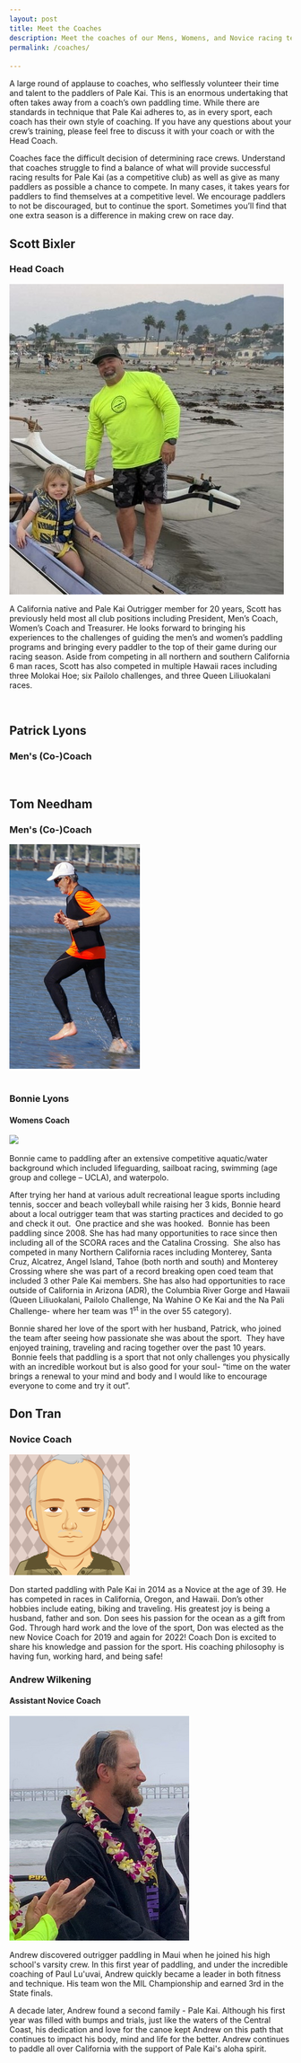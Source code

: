 ```yaml
---
layout: post
title: Meet the Coaches
description: Meet the coaches of our Mens, Womens, and Novice racing teams.
permalink: /coaches/

---
```


A large round of applause to coaches, who selflessly volunteer their time and talent to the paddlers of Pale Kai. This is an
enormous undertaking that often takes away from a coach’s own paddling time. While there are standards in technique that Pale
Kai adheres to, as in every sport, each coach has their own style of coaching. If you have any questions about your crew’s
training, please feel free to discuss it with your coach or with the Head Coach.

Coaches face the difficult decision of determining race crews. Understand that coaches struggle to find a balance of what will
provide successful racing results for Pale Kai (as a competitive club) as well as give as many paddlers as possible a chance to
compete. In many cases, it takes years for paddlers to find themselves at a competitive level. We encourage paddlers to not be
discouraged, but to continue the sport. Sometimes you’ll find that one extra season is a difference in making crew on race day.

## Scott Bixler
### Head Coach
<img src="/assets/images/bio/ScottB_2022.jpg"  class="headshot" />
<p>
A California native and Pale Kai Outrigger member for 20 years, Scott has previously held most all club positions including
President, Men’s Coach, Women’s Coach and Treasurer.  He looks forward to bringing his experiences to the challenges of guiding
the men’s and women’s paddling programs and bringing every paddler to the top of their game during our racing season.  Aside from
competing in all northern and southern California 6 man races, Scott has also competed in multiple Hawaii races including three
Molokai Hoe; six Pailolo challenges, and three Queen Liliuokalani races.
</p>

<!-- Put some space between bios. -->
<div class="clear"></div><br>

## Patrick Lyons
### Men's (Co-)Coach
<!--
<img src="/assets/images/bio/PatrickL_2022.jpg"  class="headshot" />
<p>
BIO TBD
</p>
-->

<!-- Put some space between bios. -->
<div class="clear"></div><br>

## Tom Needham
### Men's (Co-)Coach
<img src="/assets/images/bio/TomN_2022.jpg"  class="headshot" />

<!-- Put some space between bios. -->
<div class="clear"></div><br>

<h3>Bonnie Lyons</h3>
<h4>Womens Coach</h4>
<img src="/assets/images/bio/bonni.jpg"  class="headshot" />
<p>Bonnie came to paddling after an extensive competitive aquatic/water background which included lifeguarding, sailboat racing, swimming (age group and college &ndash; UCLA), and waterpolo.</p>
<p>After trying her hand at various adult recreational league sports including tennis, soccer and beach volleyball while raising her 3 kids, Bonnie heard about a local outrigger team that was starting practices and decided to go and check it out.&nbsp; One practice and she was hooked.&nbsp; Bonnie has been paddling since 2008. She has had many opportunities to race since then including all of the SCORA races and the Catalina Crossing.&nbsp; She also has competed in many Northern California races including Monterey, Santa Cruz, Alcatrez, Angel Island, Tahoe (both north and south) and Monterey Crossing where she was part of a record breaking open coed team that included 3 other Pale Kai members. She has also had opportunities to race outside of California in Arizona (ADR), the Columbia River Gorge and Hawaii (Queen Liliuokalani, Pailolo Challenge, Na Wahine O Ke Kai and the Na Pali Challenge- where her team was 1<sup>st</sup> in the over 55 category).&nbsp;</p>
<p>Bonnie shared her love of the sport with her husband, Patrick, who joined the team after seeing how passionate she was about the sport.&nbsp; They have enjoyed training, traveling and racing together over the past 10 years. &nbsp;Bonnie feels that paddling is a sport that not only challenges you physically with an incredible workout but is also good for your soul- &ldquo;time on the water brings a renewal to your mind and body and I would like to encourage everyone to come and try it out&rdquo;.</p>


## Don Tran
### Novice Coach
<img src="/assets/images/bio/DonT_2022.png"  class="headshot" />
<p>
Don started paddling with Pale Kai in 2014 as a Novice at the age of 39.  He has competed in races in California, Oregon, and
Hawaii. Don’s other hobbies include eating, biking and traveling. His greatest joy is being a husband, father and son. Don sees his
passion for the ocean as a gift from God. Through hard work and the love of the sport, Don was elected as the new Novice Coach for
2019 and again for 2022! Coach Don is excited to share his knowledge and passion for the sport. His coaching philosophy is having
fun, working hard, and being safe!
</p>

<h3>Andrew Wilkening</h3>
<h4>Assistant Novice Coach</h4>
<img src="/assets/images/bio/AndrewW_2022.jpg"  class="headshot" />
<p>
Andrew discovered outrigger paddling in Maui when he joined his high school's varsity crew.  In this first year of paddling, and
under the incredible coaching of Paul Lu'uvai, Andrew quickly became a leader in both fitness and technique.  His team won
the MIL Championship and earned 3rd in the State finals.
</p>
<p>
A decade later, Andrew found a second family - Pale Kai. Although his first year was filled with bumps and trials, just like the
waters of the Central Coast, his dedication and love for the canoe kept Andrew on this path that continues to impact his body, mind
and life for the better.  Andrew continues to paddle all over California with the support of Pale Kai's aloha spirit.
</p>

<div class="clear"></div>

<!--
I archive old bios here so they can be easily re-used. I know I can find old bios in GIT, but it's a lot easier if they're
right here.
-->

<!--
## John Savarese
### Head Coach & Men's Coach
<img src="/assets/images/bio/johns.jpg"  class="headshot" />
<p>John has lived in California his whole life. Born and raised in Southern California, John spent most of his free time growing up surfing, water skiing, sailing and jet sking. After a long career in public safety, John moved to the central coast where he discovered outrigger canoe and he has been hooked ever since. John has participated in a variety of OC1 and OC6 races including Iron, Nine Man, Catalina Crossing, Alcatraz, Columbia River Gorge, and Pailolo Challenge.</p>
<p>John prides himself on providing a fun, safe, and challenging atmosphere where hard work is rewarded and achievement is celebrated.  He strives every day to inspire and motivate his team to excellence in Outrigger canoe. John Believes that individually we are merely one drop, but together, we are an ocean. John continues to foster the positive spirit of outrigger canoe that attracted him to the sport several years ago and feels honored to be coaching Pale Kai.</p>
-->

<!--
<h3>Jon Hergert</h3>
<h4>Mens Coach</h4>
<img src="/assets/images/bio/jonh.jpg"  class="headshot" />
<p>Jon Hergert, aka Neon Jon, has been a waterman and around waves his entire life which has been a big help to his paddling.  Of course, the first 20 years or so, the "water" was of the irrigation canal variety back on the farm in Nebraska and the "waves" were of  the "amber waves of grain variety."  Shovels, paddles, they both have blade and shafts and they kinda work the same!  First actual contact with Pacific Ocean was when he joined Pale Kai in 2014 so apparently persistence, stubbornness, and effort can make up for a lack of talent and previous experiences.  It's either that or people think you must be good at it because you work so hard trying to do it. </p>
<p>Making up for lost time, Jon was the Equipment Manager in 2015, Club President in 2016, and has been the Men's coach 2017, 2018, and will continue to be the Men's coach for 2019. </p>
<p>Neon has raced in OC6 and OC1 all over the west coast and even in Hawaii.  His favorite races are the most helpful races and those are usually the ones that turned out to be the biggest train wrecks where life presents you the opportunity to learn an important lesson or lessons. Although we always strive for the perfect race, perfect performance, we learn best through our mistakes.  Paddling is only fun when you are learning something, when you stop learning, it's just a bunch of work. </p>
<p>Neon still working hard for the perfect race, perfect performance for himself and others but secretly hopes never to find it.</p> 
-->

<!--
<h3>Tamara Jones</h3>
<h4>Women's Coach</h4>
<img src="/assets/images/bio/tamara.jpg"  class="headshot" />
<p>
Tamara has been a part of the Pale Kai family for over 10 years.
She has served on the board in a variety of roles, including as a
coach and as club president. Learning about, and paddling 
in, every canoe position has offered her an opportunity to experience 
personal growth, outrigger training techniques, and our team culture 
during workouts, competitions, and community events.
</p>
<p>
Tamara has found adventure and athletic endeavor on the water all her 
life and believes her experience as a lifelong student of surfing has 
had a tremendous impact on her development as a paddler. Outrigger 
paddling has added texture and balance to her busy life as a wife, mom, 
and business owner. Her career as a personal fitness trainer for the 
last 15 years has been key to her drive to help people use their bodies 
safely and successfully. Her current strategic coaching business helps 
her find more effective tools to empower others towards emotional and 
physical evolution.
</p>
<p>
Tamara feels very excited each year when the paddling season arrives 
and she is dedicated to helping the PKO family develop its outrigger 
culture in a way that offers all of us intense athletic opportunities 
as well as a deep connection with each other and with our ocean 
environment. She believes that we can, through our commitment to our 
experiences on the water, offer each other a unique and intimate 
commune with our natural world and with our paddling family.
</p>
-->
